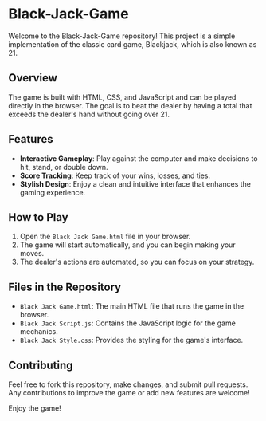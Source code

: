 # Black-Jack-Game

Welcome to the Black-Jack-Game repository! This project is a simple implementation of the classic card game, Blackjack, which is also known as 21.

## Overview

The game is built with HTML, CSS, and JavaScript and can be played directly in the browser. The goal is to beat the dealer by having a total that exceeds the dealer's hand without going over 21.

## Features

- **Interactive Gameplay**: Play against the computer and make decisions to hit, stand, or double down.
- **Score Tracking**: Keep track of your wins, losses, and ties.
- **Stylish Design**: Enjoy a clean and intuitive interface that enhances the gaming experience.

## How to Play

1. Open the `Black Jack Game.html` file in your browser.
2. The game will start automatically, and you can begin making your moves.
3. The dealer's actions are automated, so you can focus on your strategy.

## Files in the Repository

- `Black Jack Game.html`: The main HTML file that runs the game in the browser.
- `Black Jack Script.js`: Contains the JavaScript logic for the game mechanics.
- `Black Jack Style.css`: Provides the styling for the game's interface.

## Contributing

Feel free to fork this repository, make changes, and submit pull requests. Any contributions to improve the game or add new features are welcome!

Enjoy the game!
